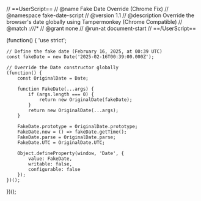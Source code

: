 // ==UserScript==
// @name         Fake Date Override (Chrome Fix)
// @namespace    fake-date-script
// @version      1.1
// @description  Override the browser's date globally using Tampermonkey (Chrome Compatible)
// @match        *://*/*
// @grant        none
// @run-at       document-start
// ==/UserScript==

(function() {
    'use strict';

    // Define the fake date (February 16, 2025, at 00:39 UTC)
    const fakeDate = new Date('2025-02-16T00:39:00.000Z');

    // Override the Date constructor globally
    (function() {
        const OriginalDate = Date;

        function FakeDate(...args) {
            if (args.length === 0) {
                return new OriginalDate(fakeDate);
            }
            return new OriginalDate(...args);
        }

        FakeDate.prototype = OriginalDate.prototype;
        FakeDate.now = () => fakeDate.getTime();
        FakeDate.parse = OriginalDate.parse;
        FakeDate.UTC = OriginalDate.UTC;

        Object.defineProperty(window, 'Date', {
            value: FakeDate,
            writable: false,
            configurable: false
        });
    })();
})();
